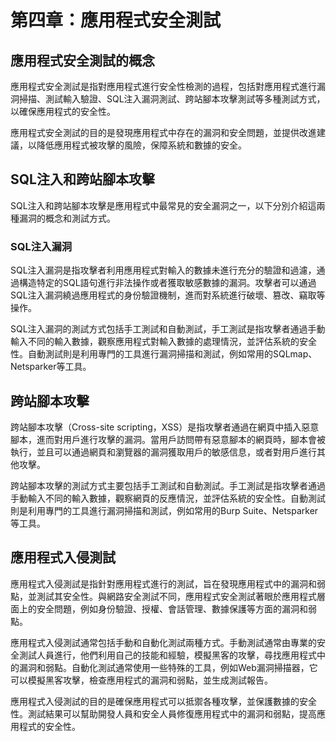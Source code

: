 # 第四章：應用程式安全測試

## 應用程式安全測試的概念

應用程式安全測試是指對應用程式進行安全性檢測的過程，包括對應用程式進行漏洞掃描、測試輸入驗證、SQL注入漏洞測試、跨站腳本攻擊測試等多種測試方式，以確保應用程式的安全性。

應用程式安全測試的目的是發現應用程式中存在的漏洞和安全問題，並提供改進建議，以降低應用程式被攻擊的風險，保障系統和數據的安全。

## SQL注入和跨站腳本攻擊

SQL注入和跨站腳本攻擊是應用程式中最常見的安全漏洞之一，以下分別介紹這兩種漏洞的概念和測試方式。

### SQL注入漏洞
SQL注入漏洞是指攻擊者利用應用程式對輸入的數據未進行充分的驗證和過濾，通過構造特定的SQL語句進行非法操作或者獲取敏感數據的漏洞。攻擊者可以通過SQL注入漏洞繞過應用程式的身份驗證機制，進而對系統進行破壞、篡改、竊取等操作。

SQL注入漏洞的測試方式包括手工測試和自動測試，手工測試是指攻擊者通過手動輸入不同的輸入數據，觀察應用程式對輸入數據的處理情況，並評估系統的安全性。自動測試則是利用專門的工具進行漏洞掃描和測試，例如常用的SQLmap、Netsparker等工具。

## 跨站腳本攻擊
跨站腳本攻擊（Cross-site scripting，XSS）是指攻擊者通過在網頁中插入惡意腳本，進而對用戶進行攻擊的漏洞。當用戶訪問帶有惡意腳本的網頁時，腳本會被執行，並且可以通過網頁和瀏覽器的漏洞獲取用戶的敏感信息，或者對用戶進行其他攻擊。

跨站腳本攻擊的測試方式主要包括手工測試和自動測試。手工測試是指攻擊者通過手動輸入不同的輸入數據，觀察網頁的反應情況，並評估系統的安全性。自動測試則是利用專門的工具進行漏洞掃描和測試，例如常用的Burp Suite、Netsparker等工具。

## 應用程式入侵測試

應用程式入侵測試是指針對應用程式進行的測試，旨在發現應用程式中的漏洞和弱點，並測試其安全性。與網路安全測試不同，應用程式安全測試著眼於應用程式層面上的安全問題，例如身份驗證、授權、會話管理、數據保護等方面的漏洞和弱點。

應用程式入侵測試通常包括手動和自動化測試兩種方式。手動測試通常由專業的安全測試人員進行，他們利用自己的技能和經驗，模擬黑客的攻擊，尋找應用程式中的漏洞和弱點。自動化測試通常使用一些特殊的工具，例如Web漏洞掃描器，它可以模擬黑客攻擊，檢查應用程式的漏洞和弱點，並生成測試報告。

應用程式入侵測試的目的是確保應用程式可以抵禦各種攻擊，並保護數據的安全性。測試結果可以幫助開發人員和安全人員修復應用程式中的漏洞和弱點，提高應用程式的安全性。